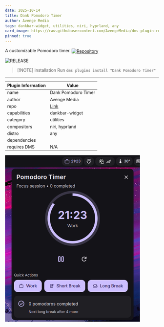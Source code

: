 ```yaml
---
date: 2025-10-14
title: Dank Pomodoro Timer
author: Avenge Media
tags: dankbar-widget, utilities, niri, hyprland, any
card_image: https://raw.githubusercontent.com/AvengeMedia/dms-plugin-registry/master/assets/dank-pomodoro.png
pinned: true
---
```


A customizable Pomodoro timer. <a href="https://github.com/AvengeMedia/dms-plugins" target="_blank" rel="noopener noreferrer"><img src="./static/repo-icon.png" alt="Repository" style="vertical-align: middle; height: 24px;"></a>


![RELEASE](https://img.shields.io/badge/dynamic/json?url=https%3A%2F%2Fraw.githubusercontent.com%2FAvengeMedia%2Fdms-plugins%2Fmain%2FDankPomodoroTimer%2Fplugin.json&query=version&style=for-the-badge&label=RELEASE&labelColor=101418&color=9ccbfb)

> [!NOTE] installation
> Run `dms plugins install "Dank Pomodoro Timer"`

---

| Plugin Information                 | Value                                         |
| ---------------------------------- | --------------------------------------------- |
| name                               | Dank Pomodoro Timer                             |
| author                             | Avenge Media                           |
| repo                               | [Link](https://github.com/AvengeMedia/dms-plugins)                     |
| capabilities                       | dankbar-widget        |
| category                           | utilities                         |
| compositors                        | niri, hyprland         |
| distro                             | any              |
| dependencies                       |         |
| requires DMS                       | N/A                     |


![Dank Pomodoro Timer Screenshot](https://raw.githubusercontent.com/AvengeMedia/dms-plugin-registry/master/assets/dank-pomodoro.png)

<!-- README not found for https://github.com/AvengeMedia/dms-plugins -->
